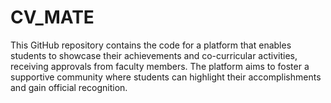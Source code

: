 # CV_MATE
This GitHub repository contains the code for a platform that enables students to showcase their achievements and co-curricular activities, receiving approvals from faculty members. The platform aims to foster a supportive community where students can highlight their accomplishments and gain official recognition.
